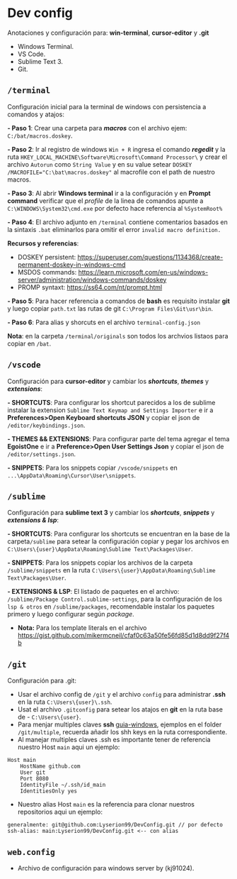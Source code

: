 # Dev config

Anotaciones y configuración para: **win-terminal**, **cursor-editor** y **.git**

- Windows Terminal.
- VS Code.
- Sublime Text 3.
- Git.

## ```/terminal```

Configuración inicial para la terminal de windows con persistencia a comandos y atajos:

**- Paso 1**: Crear una carpeta para _**macros**_ con el archivo ejem: ```C:/bat/macros.doskey```.

**- Paso 2**: Ir al registro de windows ```Win + R```  ingresa el comando _**regedit**_ y la ruta ``` HKEY_LOCAL_MACHINE\Software\Microsoft\Command Processor\ ``` y crear el archivo ```Autorun``` como ```String Value``` y en su value setear ```DOSKEY /MACROFILE="C:\bat\macros.doskey"``` al macrofile con el path de nuestro macros.

**- Paso 3**: Al abrir **Windows terminal** ir a la configuración y en **Prompt command**  verificar que el _profile_ de la linea de comandos apunte a ```C:\WINDOWS\System32\cmd.exe``` por defecto hace referencia al ```%SystemRoot%```

**- Paso 4**: El archivo adjunto en ```/terminal``` contiene comentarios basados en la sintaxis ```.bat``` eliminarlos para omitir el error ```invalid macro definition.```

**Recursos y referencias**:

- DOSKEY persistent: https://superuser.com/questions/1134368/create-permanent-doskey-in-windows-cmd
- MSDOS commands: https://learn.microsoft.com/en-us/windows-server/administration/windows-commands/doskey
- PROMP syntaxt: https://ss64.com/nt/prompt.html

**- Paso 5**: Para hacer referencia a comandos de **bash** es requisito instalar **git** y luego copiar ```path.txt``` las rutas de git ```C:\Program Files\Git\usr\bin```.

**- Paso 6**: Para alias y shorcuts en el archivo ```terminal-config.json```

**Nota**: en la carpeta ```/terminal/originals``` son todos los archvios listaos para copiar en ```/bat```.

## ```/vscode```

Configuración para **cursor-editor** y cambiar los _**shortcuts**_, _**themes**_ y  _**extensions**_:

**- SHORTCUTS**: Para configurar los shortcut parecidos a los de sublime instalar la extension ```Sublime Text Keymap and Settings Importer``` e ir a **Preferences>Open Keyboard shortcuts JSON** y copiar el json de ```/editor/keybindings.json```.

**- THEMES && EXTENSIONS**: Para configurar parte del tema agregar el tema **EgoistOne** e ir a **Preference>Open User Settings Json** y copiar el json de ```/editor/settings.json```.

**- SNIPPETS**: Para los snippets copiar ```/vscode/snippets``` en ```...\AppData\Roaming\Cursor\User\snippets```.

## ```/sublime```

Configuración para **sublime text 3** y cambiar  los _**shortcuts**_, _**snippets**_ y  _**extensions & lsp**_:

**- SHORTCUTS**: Para configurar los shortcuts se encuentran en la base de la carpeta```/sublime``` para setear la configuración copiar y pegar los archivos en ```C:\Users\{user}\AppData\Roaming\Sublime Text\Packages\User```.

**- SNIPPETS**: Para los snippets copiar los archivos de la carpeta ```/sublime/snippets``` en la ruta ```C:\Users\{user}\AppData\Roaming\Sublime Text\Packages\User```.

**- EXTENSIONS & LSP**: El listado de paquetes en el archivo: ```/sublime/Package Control.sublime-settings```, para la configuración de los ```lsp & otros``` en ```/sublime/packages```, recomendable instalar los paquetes primero y luego configurar según _package_.

- **Nota:** Para los template literals en el archivo https://gist.github.com/mikermcneil/cfaf0c63a50fe56fd85d1d8dd9f27f4b

## ```/git```

Configuración para .git:

- Usar el archivo config de ```/git``` y el archivo ```config``` para administrar **.ssh** en la ruta ```C:\Users\{user}\.ssh```.
- Usat el archivo ```.gitconfig``` para setear los atajos en **git** en la ruta base de - ```C:\Users\{user}```.
- Para menjar multiples claves **ssh** [guia-windows](https://youtu.be/6lA0oPoFCAE), ejemplos en el folder ```/git/multiple```, recuerda añadir los shh keys en la ruta correspondiente. 
- Al manejar multiples claves .ssh es importante tener de referencia nuestro Host  ```main``` aqui un ejemplo:
```
Host main
	HostName github.com
	User git
	Port 8080
    IdentityFile ~/.ssh/id_main
	IdentitiesOnly yes
```
- Nuestro alias Host ```main``` es la referencia para clonar nuestros repositorios aqui un ejemplo:
```
generalmente: git@github.com:Lyserion99/DevConfig.git // por defecto
ssh-alias: main:Lyserion99/DevConfig.git <-- con alias
```

## ```web.config```

- Archivo de configuración para windows server by (kj91024).